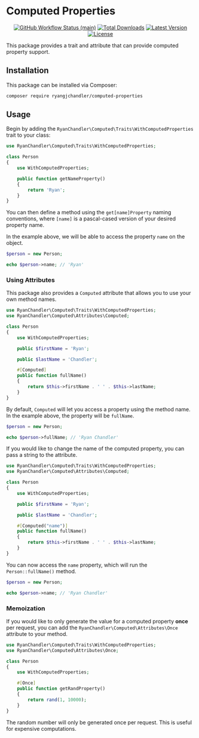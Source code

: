 # Computed Properties

<p align="center">
    <a href="https://github.com/ryangjchandler/computed-properties/actions"><img alt="GitHub Workflow Status (main)" src="https://img.shields.io/github/workflow/status/ryangjchandler/computed-properties/Tests/main"></a>
    <a href="https://packagist.org/packages/ryangjchandler/computed-properties"><img alt="Total Downloads" src="https://img.shields.io/packagist/dt/ryangjchandler/computed-properties"></a>
    <a href="https://packagist.org/packages/ryangjchandler/computed-properties"><img alt="Latest Version" src="https://img.shields.io/packagist/v/ryangjchandler/computed-properties"></a>
    <a href="https://packagist.org/packages/ryangjchandler/computed-properties"><img alt="License" src="https://img.shields.io/packagist/l/ryangjchandler/computed-properties"></a>
</p>

This package provides a trait and attribute that can provide computed property support.

## Installation

This package can be installed via Composer:

```bash
composer require ryangjchandler/computed-properties
```

## Usage

Begin by adding the `RyanChandler\Computed\Traits\WithComputedProperties` trait to your class:

```php
use RyanChandler\Computed\Traits\WithComputedProperties;

class Person
{
    use WithComputedProperties;

    public function getNameProperty()
    {
        return 'Ryan';
    }
}
```

You can then define a method using the `get[name]Property` naming conventions, where `[name]` is a pascal-cased version of your desired property name.

In the example above, we will be able to access the property `name` on the object.

```php
$person = new Person;

echo $person->name; // 'Ryan'
```

### Using Attributes

This package also provides a `Computed` attribute that allows you to use your own method names.

```php
use RyanChandler\Computed\Traits\WithComputedProperties;
use RyanChandler\Computed\Attributes\Computed;

class Person
{
    use WithComputedProperties;

    public $firstName = 'Ryan';

    public $lastName = 'Chandler';

    #[Computed]
    public function fullName()
    {
        return $this->firstName . ' ' . $this->lastName;
    }
}
```

By default, `Computed` will let you access a property using the method name. In the example above, the property will be `fullName`.

```php
$person = new Person;

echo $person->fullName; // 'Ryan Chandler'
```

If you would like to change the name of the computed property, you can pass a string to the attribute.

```php
use RyanChandler\Computed\Traits\WithComputedProperties;
use RyanChandler\Computed\Attributes\Computed;

class Person
{
    use WithComputedProperties;

    public $firstName = 'Ryan';

    public $lastName = 'Chandler';

    #[Computed("name")]
    public function fullName()
    {
        return $this->firstName . ' ' . $this->lastName;
    }
}
```

You can now access the `name` property, which will run the `Person::fullName()` method.

```php
$person = new Person;

echo $person->name; // 'Ryan Chandler'
```

### Memoization

If you would like to only generate the value for a computed property **once** per request, you can add the `RyanChandler\Computed\Attributes\Once` attribute to your method.

```php
use RyanChandler\Computed\Traits\WithComputedProperties;
use RyanChandler\Computed\Attributes\Once;

class Person
{
    use WithComputedProperties;

    #[Once]
    public function getRandProperty()
    {
        return rand(1, 10000);
    }
}
```

The random number will only be generated once per request. This is useful for expensive computations.
